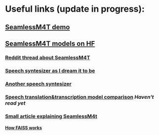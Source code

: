 # Useful links (update in progress):

## [SeamlessM4T demo](https://seamless.metademolab.com/demo)
## [SeamlessM4T models on HF](https://huggingface.co/models?search=Seamless-m4t)

### [Reddit thread about SeamlessM4T](https://www.reddit.com/r/LocalLLaMA/comments/15ybk2r/meta_introduces_seamlessm4t_a_foundational)
### [Speech syntesizer as I dream it to be](https://wavel.ai)
### [Another speech syntesizer](https://elevenlabs.io/#)
### [Speech translation&transcription model comparison](https://blog.gdeltproject.org/experiments-with-speech-transcription-translation-metas-seamlessm4t-vs-openais-whisper-vs-gcps-sttgt-vs-gcps-usm-chirpgt/) <i>Haven't read yet</i>
### [Small article explaining SeamlessM4t](https://dataconomy.com/2023/08/23/meta-seamlessm4t-translation-model/)
#### [How FAISS works](https://medium.com/loopio-tech/how-to-use-faiss-to-build-your-first-similarity-search-bf0f708aa772)
